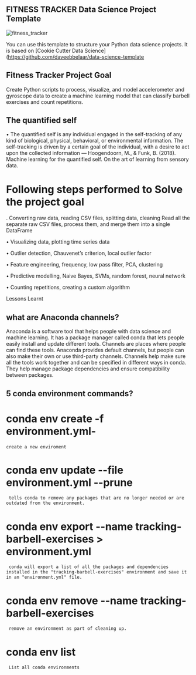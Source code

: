 ## FITNESS TRACKER Data Science Project Template

   ![fitness_tracker](https://lh5.googleusercontent.com/9YDtFVnvKLpKvLmz8xlnV8Gj7Xlby1WZpl79ReYqSzak80t5m5NuhGJaWOtUBqRJdMkgbZ05saDnGCBelSXH9t2EH848Evf1iSS4TnmluRD29QgjVd4Z8fMwkQVMkwachvMLzqCGy4a98sHUlFgowzdzXJuLixtkJ1hKF9L7et5FnM3kdzI5YVy9d4vH9w)


You can use this template to structure your Python data science projects. It is based on [Cookie Cutter Data Science](https://github.com/daveebbelaar/data-science-template

## Fitness Tracker Project Goal

Create Python scripts to process, visualize, and model accelerometer and gyroscope data to create a machine learning model that can classify barbell exercises and count repetitions.

## The quantified self
• The quantified self is any individual engaged in the self-tracking of any kind of biological, physical, behavioral, or environmental information. The self-tracking is driven by a certain goal of the individual, with a desire to act upon the collected information — Hoogendoorn, M., & Funk, B. (2018). Machine learning for the quantified self. On the art of learning from sensory data.

# Following steps performed to Solve the project goal

. Converting raw data, reading CSV files, splitting data, cleaning
  Read all the separate raw CSV files, process them, and merge them into a single DataFrame

• Visualizing data, plotting time series data

• Outlier detection, Chauvenet’s criterion, local outlier factor

• Feature engineering, frequency, low pass filter, PCA, clustering

• Predictive modelling, Naive Bayes, SVMs, random forest, neural network

• Counting repetitions, creating a custom algorithm

Lessons Learnt
## what are Anaconda channels?
   Anaconda is a software tool that helps people with data science and machine learning. It has a package manager called conda that lets people easily install and update different tools. Channels are places where people can find these tools. Anaconda provides default channels, but people can also make their own or use third-party channels. Channels help make sure all the tools work together and can be specified in different ways in conda. They help manage package dependencies and ensure compatibility between packages.

   ## 5 conda environment commands?
#    conda env create -f environment.yml-
    create a new enviroment
#    conda env update --file environment.yml --prune
     tells conda to remove any packages that are no longer needed or are outdated from the environment.
#    conda env export --name tracking-barbell-exercises > environment.yml
     conda will export a list of all the packages and dependencies installed in the "tracking-barbell-exercises" environment and save it in an "environment.yml" file. 
#    conda env remove --name tracking-barbell-exercises
     remove an environment as part of cleaning up.
#    conda env list
     List all conda environments